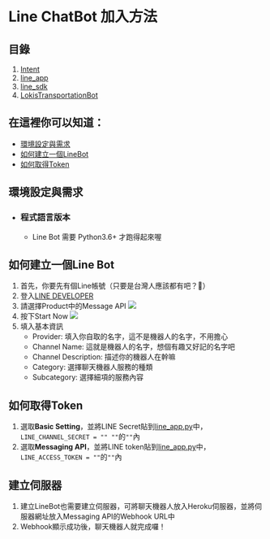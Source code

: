 # Line ChatBot 加入方法
## 目錄
1. [Intent](https://github.com/milanochuang/transportationBot/tree/master/Line/intent)
2. [line_app](https://github.com/milanochuang/transportationBot/blob/master/Line/line_app.py)
3. [line_sdk](https://github.com/milanochuang/transportationBot/blob/master/Line/line_sdk.py)
4. [LokisTransportationBot](https://github.com/milanochuang/transportationBot/blob/master/Line/LokisTransportationBot.py)
## 在這裡你可以知道：
* [環境設定與需求](#環境設定與需求)
* [如何建立一個LineBot](#如何建立一個LineBot)
* [如何取得Token](#如何取得Token)
## 環境設定與需求
* ### 程式語言版本
    * Line Bot 需要 Python3.6+ 才跑得起來喔
## 如何建立一個Line Bot
1. 首先，你要先有個Line帳號（只要是台灣人應該都有吧？🤔）
2. 登入[LINE DEVELOPER](https://developers.line.biz/zh-hant/)
3. 請選擇Product中的Message API
![](https://i.imgur.com/cZ03aFx.png)
4. 按下Start Now
![](https://i.imgur.com/Mv2wGA7.png)
5. 填入基本資訊
    * Provider: 填入你自取的名字，這不是機器人的名字，不用擔心
    * Channel Name: 這就是機器人的名字，想個有趣又好記的名字吧
    * Channel Description: 描述你的機器人在幹嘛
    * Category: 選擇聊天機器人服務的種類
    * Subcategory: 選擇細項的服務內容 
## 如何取得Token
1. 選取**Basic Setting**，並將LINE Secret貼到[line_app.py](https://github.com/milanochuang/transportationBot/blob/master/Line/line_app.py)中，```LINE_CHANNEL_SECRET = "" ""```的```""```內
2. 選取**Messaging API**，並將LINE token貼到[line_app.py](https://github.com/milanochuang/transportationBot/blob/master/Line/line_app.py)中，```LINE_ACCESS_TOKEN = ""```的```""```內
## 建立伺服器
1. 建立LineBot也需要建立伺服器，可將聊天機器人放入Heroku伺服器，並將伺服器網址放入Messaging API的Webhook URL中
2. Webhook顯示成功後，聊天機器人就完成囉！